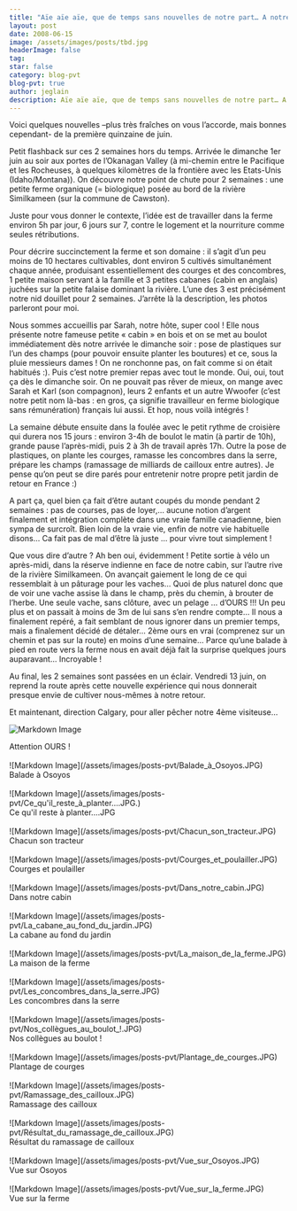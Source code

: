 ```yaml
---
title: "Aïe aïe aïe, que de temps sans nouvelles de notre part… A notre"
layout: post
date: 2008-06-15
image: /assets/images/posts/tbd.jpg
headerImage: false
tag:
star: false
category: blog-pvt
blog-pvt: true
author: jeglain
description: Aïe aïe aïe, que de temps sans nouvelles de notre part… A notre
---
```

Voici quelques nouvelles –plus très fraîches on vous
l’accorde, mais bonnes cependant- de la première quinzaine de juin.

Petit flashback sur ces 2 semaines hors du temps. Arrivée le dimanche
1er juin au soir aux portes de l’Okanagan Valley (à mi-chemin entre
le Pacifique et les Rocheuses, à quelques kilomètres de la frontière
avec les Etats-Unis (Idaho/Montana)). On découvre notre point de chute
pour 2 semaines : une petite ferme organique (= biologique) posée au
bord de la rivière Similkameen (sur la commune de Cawston).

Juste pour vous donner le contexte, l’idée est de travailler dans la
ferme environ 5h par jour, 6 jours sur 7, contre le logement et la
nourriture comme seules rétributions.

Pour décrire succinctement la ferme et son domaine : il s’agit
d’un peu moins de 10 hectares cultivables, dont environ 5 cultivés
simultanément chaque année, produisant essentiellement des courges et
des concombres, 1 petite maison servant à la famille et 3 petites
cabanes (cabin en anglais) juchées sur la petite falaise dominant la
rivière. L’une des 3 est précisément notre nid douillet pour 2
semaines. J’arrête là la description, les photos parleront pour moi.

Nous sommes accueillis par Sarah, notre hôte, super cool ! Elle nous
présente notre fameuse petite « cabin » en bois et on se met au
boulot immédiatement dès notre arrivée le dimanche soir : pose de
plastiques sur l’un des champs (pour pouvoir ensuite planter les
boutures) et ce, sous la pluie messieurs dames ! On ne ronchonne pas,
on fait comme si on était habitués :). Puis c’est notre premier
repas avec tout le monde. Oui, oui, tout ça dès le dimanche soir. On
ne pouvait pas rêver de mieux, on mange avec Sarah et Karl (son
compagnon), leurs 2 enfants et un autre Wwoofer (c’est notre petit nom
là-bas : en gros, ça signifie travailleur en ferme biologique sans
rémunération) français lui aussi. Et hop, nous voilà intégrés !

La semaine débute ensuite dans la foulée avec le petit rythme de
croisière qui durera nos 15 jours : environ 3-4h de boulot le matin
(à partir de 10h), grande pause l’après-midi, puis 2 à 3h de
travail après 17h. Outre la pose de plastiques, on plante les courges,
ramasse les concombres dans la serre, prépare les champs (ramassage de
milliards de cailloux entre autres). Je pense qu’on peut se dire
parés pour entretenir notre propre petit jardin de retour en France :)

A part ça, quel bien ça fait d’être autant coupés du monde pendant
2 semaines : pas de courses, pas de loyer,… aucune notion d’argent
finalement et intégration complète dans une vraie famille canadienne,
bien sympa de surcroît. Bien loin de la vraie vie, enfin de notre vie
habituelle disons… Ca fait pas de mal d’être là juste … pour
vivre tout simplement !

Que vous dire d’autre ? Ah ben oui, évidemment ! Petite sortie à
vélo un après-midi, dans la réserve indienne en face de notre cabin,
sur l’autre rive de la rivière Similkameen. On avançait gaiement le
long de ce qui ressemblait à un pâturage pour les vaches… Quoi de
plus naturel donc que de voir une vache assise là dans le champ, près
du chemin, à brouter de l’herbe. Une seule vache, sans clôture, avec
un pelage … d’OURS !!! Un peu plus et on passait à moins de 3m de
lui sans s’en rendre compte… Il nous a finalement repéré, a fait
semblant de nous ignorer dans un premier temps, mais a finalement
décidé de détaler… 2ème ours en vrai (comprenez sur un chemin et
pas sur la route) en moins d’une semaine… Parce qu’une balade à
pied en route vers la ferme nous en avait déjà fait la surprise
quelques jours auparavant… Incroyable !

Au final, les 2 semaines sont passées en un éclair. Vendredi 13 juin,
on reprend la route après cette nouvelle expérience qui nous donnerait
presque envie de cultiver nous-mêmes à notre retour.

Et maintenant, direction Calgary, pour aller pêcher notre 4ème
visiteuse…

![Markdown Image](/assets/images/posts-pvt/Attention_OURS_!.JPG)
<figcaption class="caption">Attention OURS !</figcaption>
<br>
![Markdown Image](/assets/images/posts-pvt/Balade_à_Osoyos.JPG)
<figcaption class="caption">Balade à Osoyos</figcaption>
<br>
![Markdown Image](/assets/images/posts-pvt/Ce_qu'il_reste_à_planter....JPG.)
<figcaption class="caption">Ce qu'il reste à planter....JPG</figcaption>
<br>
![Markdown Image](/assets/images/posts-pvt/Chacun_son_tracteur.JPG)
<figcaption class="caption">Chacun son tracteur</figcaption>
<br>
![Markdown Image](/assets/images/posts-pvt/Courges_et_poulailler.JPG)
<figcaption class="caption">Courges et poulailler</figcaption>
<br>
![Markdown Image](/assets/images/posts-pvt/Dans_notre_cabin.JPG)
<figcaption class="caption">Dans notre cabin</figcaption>
<br>
![Markdown Image](/assets/images/posts-pvt/La_cabane_au_fond_du_jardin.JPG)
<figcaption class="caption">La cabane au fond du jardin</figcaption>
<br>
![Markdown Image](/assets/images/posts-pvt/La_maison_de_la_ferme.JPG)
<figcaption class="caption">La maison de la ferme</figcaption>
<br>
![Markdown Image](/assets/images/posts-pvt/Les_concombres_dans_la_serre.JPG)
<figcaption class="caption">Les concombres dans la serre</figcaption>
<br>
![Markdown Image](/assets/images/posts-pvt/Nos_collègues_au_boulot_!.JPG)
<figcaption class="caption">Nos collègues au boulot !</figcaption>
<br>
![Markdown Image](/assets/images/posts-pvt/Plantage_de_courges.JPG)
<figcaption class="caption">Plantage de courges</figcaption>
<br>
![Markdown Image](/assets/images/posts-pvt/Ramassage_des_cailloux.JPG)
<figcaption class="caption">Ramassage des cailloux</figcaption>
<br>
![Markdown Image](/assets/images/posts-pvt/Résultat_du_ramassage_de_cailloux.JPG)
<figcaption class="caption">Résultat du ramassage de cailloux</figcaption>
<br>
![Markdown Image](/assets/images/posts-pvt/Vue_sur_Osoyos.JPG)
<figcaption class="caption">Vue sur Osoyos</figcaption>
<br>
![Markdown Image](/assets/images/posts-pvt/Vue_sur_la_ferme.JPG)
<figcaption class="caption">Vue sur la ferme</figcaption>
<br>
